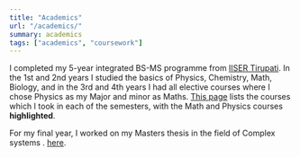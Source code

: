 ```yaml
---
title: "Academics"
url: "/academics/"
summary: academics
tags: ["academics", "coursework"]
---
```


I completed my 5-year integrated BS-MS programme from [IISER Tirupati](http://www.iisertirupati.ac.in/). In the 1st and 2nd years I studied the basics of Physics, Chemistry, Math, Biology, and in the 3rd and 4th years I had all elective courses where I chose Physics as my Major and minor as Maths. [This page](/posts/courses/) lists the courses which I took in each of the semesters, with the Math and Physics courses **highlighted**.

For my final year, I worked on my Masters thesis in the field of Complex systems . [here](/projects/).

